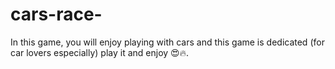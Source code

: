 # cars-race-
In this game, you will enjoy playing with cars and this game is dedicated (for car lovers especially) play it and enjoy 😍🔥.
